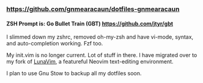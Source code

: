 ### https://github.com/gnmearacaun/dotfiles-gnmearacaun

#### ZSH Prompt is: Go Bullet Train (GBT) https://github.com/jtyr/gbt

I slimmed down my zshrc, removed oh-my-zsh and have vi-mode, syntax, and auto-completion working. Fzf too.

My init.vim is no longer current. Lot of stuff in there. I have migrated over to my fork of [LunaVim](https://github.com/gnmearacaun/LunarVim), a featureful Neovim text-editing environment.

I plan to use Gnu Stow to backup all my dotfiles soon.
